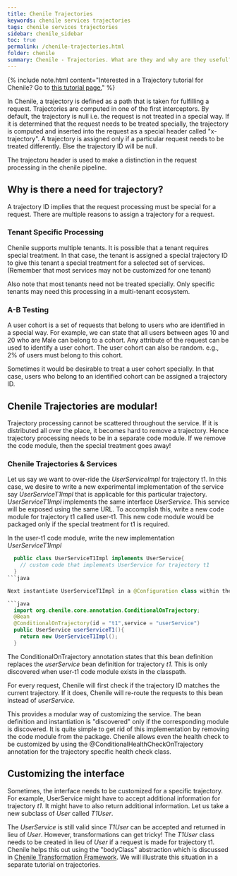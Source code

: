 ```yaml
---
title: Chenile Trajectories
keywords: chenile services trajectories
tags: chenile services trajectories
sidebar: chenile_sidebar
toc: true
permalink: /chenile-trajectories.html
folder: chenile
summary: Chenile - Trajectories. What are they and why are they useful?
---
```

{% include note.html content="Interested in a Trajectory tutorial for Chenile? Go to <a href='//chenile-trajectories-tutorial.html'>this tutorial page.</a>" %}

In Chenile, a trajectory is defined as a path that is taken for fulfilling a request. Trajectories are computed in one of the first interceptors. By default, the trajectory is null i.e. the request is not treated in a special way. If it is determined that the request needs to be treated specially, the trajectory is computed and inserted into the request as a special header called "x-trajectory". A trajectory is assigned only if a particular request needs to be treated differently. Else the trajectory ID will be null. 

The trajectoru header is used to make a distinction in the request processing in the chenile pipeline. 
## Why is there a need for trajectory?
A trajectory ID implies that the request processing must be special for a request. There are multiple reasons to assign a trajectory for a request. 
### Tenant Specific Processing
Chenile supports multiple tenants. It is possible that a tenant requires special treatment. In that case, the tenant is assigned a special trajectory ID to give this tenant a special treatment for a selected set of services. (Remember that most services may not be customized for one tenant)

Also note that most tenants need not be treated specially. Only specific tenants may need this processing in a multi-tenant ecosystem. 

### A-B Testing
A user cohort is a set of requests that belong to users who are identified in a special way. For example, we can state that all users between ages 10 and 20 who are Male can belong to a cohort. Any attribute of the request can be used to identify a user cohort. The user cohort can also be random. e.g., 2% of users must belong to this cohort. 

Sometimes it would be desirable to treat a user cohort specially. In that case, users who belong to an identified cohort can be assigned a trajectory ID. 

## Chenile Trajectories are modular!
Trajectory processing cannot be scattered throughout the service. If it is distributed all over the place, it becomes hard to remove a trajectory. Hence trajectory processing needs to be in a separate code module. If we remove the code module, then the special treatment goes away! 

### Chenile Trajectories & Services
Let us say we want to over-ride the _UserServiceImpl_ for trajectory t1. In this case, we desire to write a new experimental implementation of the service say _UserServiceT1Impl_ that is applicable for this particular trajectory. _UserServiceT1Impl_ implements the same interface _UserService_. This service will be exposed using the same URL. To accomplish this, write a new code module for trajectory t1 called user-t1. This new code module would be packaged only if the special treatment for t1 is required. 

In the user-t1 code module, write the new implementation _UserServiceT1Impl_ 
```java
  public class UserServiceT1Impl implements UserService{
    // custom code that implements UserService for trajectory t1
  }
```java

Next instantiate UserServiceT1Impl in a @Configuration class within the same code module user-t1

```java
  import org.chenile.core.annotation.ConditionalOnTrajectory;
  @Bean 
  @ConditionalOnTrajectory(id = "t1",service = "userService") 
  public UserService userServiceT1(){
  	return new UserServiceT1Impl();
  }

```

The ConditionalOnTrajectory annotation states that this bean definition replaces the _userService_ bean definition for trajectory _t1_. This is only discovered when user-t1 code module exists in the classpath. 

For every request, Chenile will first check if the trajectory ID matches the current trajectory. If it does, Chenile will re-route the requests to this bean instead of _userService_. 

This provides a modular way of customizing the service. The bean definition and instantiation is "discovered" only if the corresponding module is discovered. It is quite simple to get rid of this implementation by removing the code module from the package. Chenile allows even the health check to be customized by using the @ConditionalHealthCheckOnTrajectory annotation for the trajectory specific health check class.

## Customizing the interface
Sometimes, the interface needs to be customized for a specific trajectory. For example, UserService might have to
accept additional information for trajectory _t1_. It might have to also return additional information. Let us take a new subclass of _User_ called _T1User_. 

The _UserService_ is still valid since _T1User_ can be accepted and returned in lieu of _User_. However, transformations can get tricky! The _T1User_ class needs to be created in lieu of _User_ if a request is made for trajectory t1. Chenile helps this out using the "bodyClass" abstraction which is discussed in [Chenile Transformation Framework](transform). We will illustrate this situation in a separate tutorial on trajectories. 